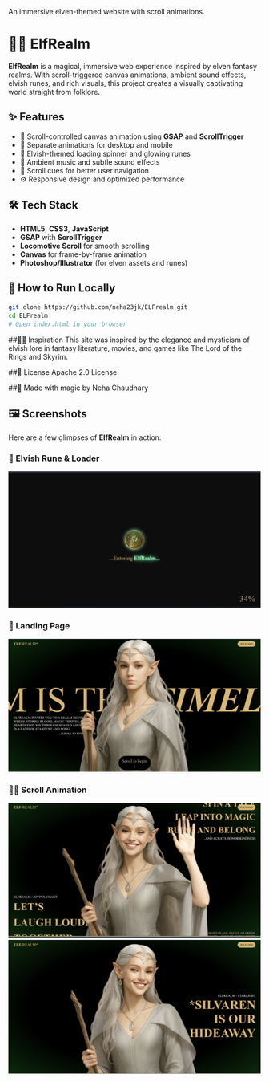 An immersive elven-themed website with scroll animations.
# 🧝‍♀️ ElfRealm

**ElfRealm** is a magical, immersive web experience inspired by elven fantasy realms. With scroll-triggered canvas animations, ambient sound effects, elvish runes, and rich visuals, this project creates a visually captivating world straight from folklore.

## ✨ Features

- 🌄 Scroll-controlled canvas animation using **GSAP** and **ScrollTrigger**
- 📱 Separate animations for desktop and mobile
- 🔮 Elvish-themed loading spinner and glowing runes
- 🎵 Ambient music and subtle sound effects
- 🧭 Scroll cues for better user navigation
- ⚙️ Responsive design and optimized performance

## 🛠️ Tech Stack

- **HTML5**, **CSS3**, **JavaScript**
- **GSAP** with **ScrollTrigger**
- **Locomotive Scroll** for smooth scrolling
- **Canvas** for frame-by-frame animation
- **Photoshop/Illustrator** (for elven assets and runes)

## 🚀 How to Run Locally

```bash
git clone https://github.com/neha23jk/ELFrealm.git
cd ELFrealm
# Open index.html in your browser
```
##🧙‍♀️ Inspiration
This site was inspired by the elegance and mysticism of elvish lore in fantasy literature, movies, and games like The Lord of the Rings and Skyrim.

##📄 License
Apache 2.0 License

##🌟 Made with magic by Neha Chaudhary

## 🖼️ Screenshots

Here are a few glimpses of **ElfRealm** in action:

### 🔮 Elvish Rune & Loader
![Loader](screenshots/Loader.png)

### 🌄 Landing Page
![Landing Page](screenshots/Landing.png)

### 🧝‍♀️ Scroll Animation
![Scroll Animation](screenshots/Scroll1.png)
![Scroll Animation](screenshots/Scroll2.png)

